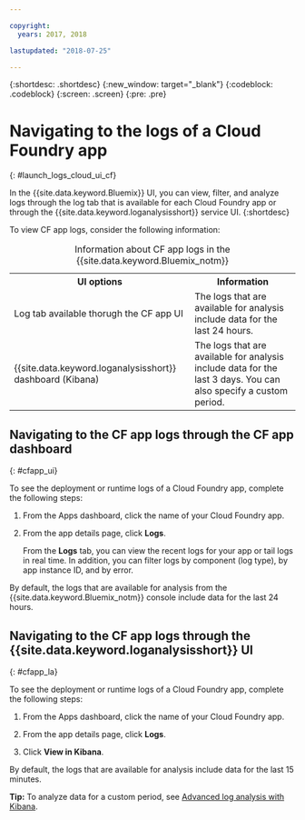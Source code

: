 ```yaml
---

copyright:
  years: 2017, 2018

lastupdated: "2018-07-25"

---
```



{:shortdesc: .shortdesc}
{:new_window: target="_blank"}
{:codeblock: .codeblock}
{:screen: .screen}
{:pre: .pre}

# Navigating to the logs of a Cloud Foundry app
{: #launch_logs_cloud_ui_cf}

In the {{site.data.keyword.Bluemix}} UI, you can view, filter, and analyze logs through the log tab that is available for each Cloud Foundry app or through the {{site.data.keyword.loganalysisshort}} service UI.
{:shortdesc}

To view CF app logs, consider the following information: 

<table>
  <caption>Information about CF app logs in the {{site.data.keyword.Bluemix_notm}}</caption>
  <tr>
    <th>UI options</th>
    <th>Information</th>
  </tr>
  <tr>
    <td>Log tab available thorugh the CF app UI </td>
    <td>The logs that are available for analysis include data for the last 24 hours.</td>
  </tr>
  <tr>
    <td>{{site.data.keyword.loganalysisshort}} dashboard (Kibana)</td>
    <td>The logs that are available for analysis include data for the last 3 days. You can also specify a custom period.</td>
  </tr>
</table>


## Navigating to the CF app logs through the CF app dashboard 
{: #cfapp_ui}

To see the deployment or runtime logs of a Cloud Foundry app, complete the following steps:

1. From the Apps dashboard, click the name of your Cloud Foundry app. 
    
2. From the app details page, click **Logs**.
    
    From the **Logs** tab, you can view the recent logs for your app or tail logs in real time. In addition, you can filter logs by component (log type), by app instance ID, and by error.
    
By default, the logs that are available for analysis from the {{site.data.keyword.Bluemix_notm}} console include data for the last 24 hours.


## Navigating to the CF app logs through the {{site.data.keyword.loganalysisshort}} UI 
{: #cfapp_la}

To see the deployment or runtime logs of a Cloud Foundry app, complete the following steps:

1. From the Apps dashboard, click the name of your Cloud Foundry app. 
    
2. From the app details page, click **Logs**.
    
3. Click **View in Kibana**.

By default, the logs that are available for analysis include data for the last 15 minutes.

**Tip:** To analyze data for a custom period, see [Advanced log analysis with Kibana](/docs/services/CloudLogAnalysis/kibana/analyzing_logs_Kibana.html#analyzing_logs_Kibana). 


